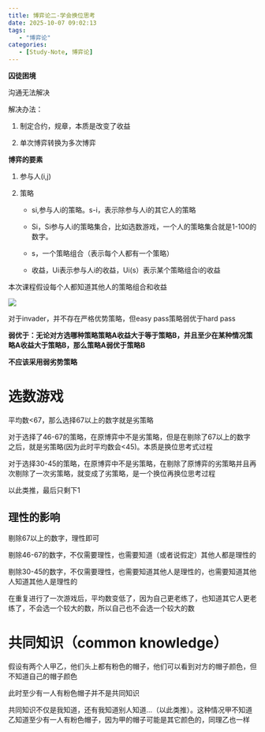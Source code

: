 ```yaml
---
title: 博弈论二-学会换位思考
date: 2025-10-07 09:02:13
tags: 
   - "博弈论"
categories:
   - [Study-Note, 博弈论]
---
```



**囚徒困境**

沟通无法解决

解决办法：

1. &#x20;制定合约，规章，本质是改变了收益

2. 单次博弈转换为多次博弈



**博弈的要素**

1. 参与人(i,j)

2. 策略

   * si,参与人i的策略。s-i，表示除参与人i的其它人的策略

   * Si，Si参与人i的策略集合，比如选数游戏，一个人的策略集合就是1-100的数字。

   * s，一个策略组合（表示每个人都有一个策略）

   * 收益，Ui表示参与人i的收益，Ui(s）表示某个策略组合i的收益

本次课程假设每个人都知道其他人的策略组合和收益



![](images/diagram.png)

对于invader，并不存在严格优势策略，但easy pass策略弱优于hard pass

**弱优于：无论对方选哪种策略策略A收益大于等于策略B，并且至少在某种情况策略A收益大于策略B，那么策略A弱优于策略B**

**不应该采用弱劣势策略**



# 选数游戏

平均数<67，那么选择67以上的数字就是劣策略

对于选择了46-67的策略，在原博弈中不是劣策略，但是在剔除了67以上的数字之后，就是劣策略(因为此时平均数会<45)。本质是换位思考式过程

对于选择30-45的策略，在原博弈中不是劣策略，在剔除了原博弈的劣策略并且再次剔除了一次劣策略，就变成了劣策略，是一个换位再换位思考过程

以此类推，最后只剩下1



## 理性的影响

剔除67以上的数字，理性即可

剔除46-67的数字，不仅需要理性，也需要知道（或者说假定）其他人都是理性的

剔除30-45的数字，不仅需要理性，也需要知道其他人是理性的，也需要知道其他人知道其他人是理性的

在重复进行了一次游戏后，平均数变低了，因为自己更老练了，也知道其它人更老练了，不会选一个较大的数，所以自己也不会选一个较大的数



# 共同知识（common knowledge）

假设有两个人甲乙，他们头上都有粉色的帽子，他们可以看到对方的帽子颜色，但不知道自己的帽子颜色

此时至少有一人有粉色帽子并不是共同知识

共同知识不仅是我知道，还有我知道别人知道...（以此类推）。这种情况甲不知道乙知道至少有一人有粉色帽子，因为甲的帽子可能是其它颜色的，同理乙也一样

